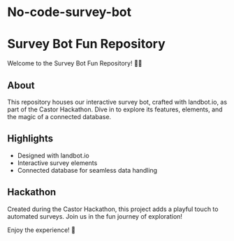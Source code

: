# No-code-survey-bot
# Survey Bot Fun Repository

Welcome to the Survey Bot Fun Repository! 🤖✨

## About
This repository houses our interactive survey bot, crafted with landbot.io, as part of the Castor Hackathon. Dive in to explore its features, elements, and the magic of a connected database.

## Highlights
- Designed with landbot.io
- Interactive survey elements
- Connected database for seamless data handling

## Hackathon
Created during the Castor Hackathon, this project adds a playful touch to automated surveys. Join us in the fun journey of exploration!

Enjoy the experience! 🚀

